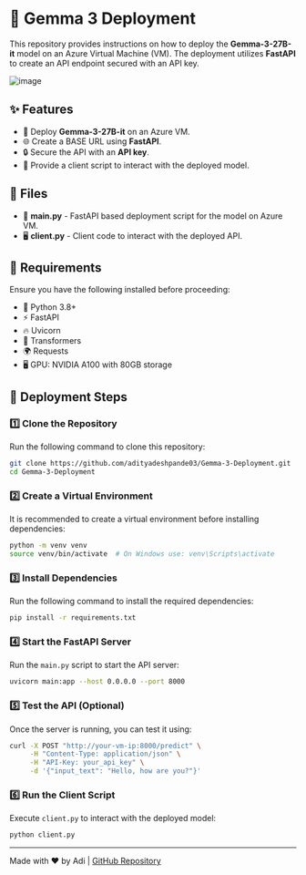 # 🚀 Gemma 3 Deployment

This repository provides instructions on how to deploy the **Gemma-3-27B-it** model on an Azure Virtual Machine (VM). The deployment utilizes **FastAPI** to create an API endpoint secured with an API key.

![image](https://github.com/user-attachments/assets/5bd9b6c5-8fa2-48ec-89cc-c88830ca756e)

## ✨ Features
- 🚀 Deploy **Gemma-3-27B-it** on an Azure VM.
- 🌐 Create a BASE URL using **FastAPI**.
- 🔒 Secure the API with an **API key**.
- 📡 Provide a client script to interact with the deployed model.

## 📂 Files
- 📝 **main.py** - FastAPI based deployment script for the model on Azure VM.
- 🖥️ **client.py** - Client code to interact with the deployed API.

## 📌 Requirements
Ensure you have the following installed before proceeding:
- 🐍 Python 3.8+
- ⚡ FastAPI
- 🔥 Uvicorn
- 🤗 Transformers
- 🌍 Requests
- 🖥️ GPU: NVIDIA A100 with 80GB storage

## 🚀 Deployment Steps

### 1️⃣ Clone the Repository
Run the following command to clone this repository:
```bash
git clone https://github.com/adityadeshpande03/Gemma-3-Deployment.git
cd Gemma-3-Deployment
```

### 2️⃣ Create a Virtual Environment
It is recommended to create a virtual environment before installing dependencies:
```bash
python -m venv venv
source venv/bin/activate  # On Windows use: venv\Scripts\activate
```

### 3️⃣ Install Dependencies
Run the following command to install the required dependencies:
```bash
pip install -r requirements.txt
```

### 4️⃣ Start the FastAPI Server
Run the `main.py` script to start the API server:
```bash
uvicorn main:app --host 0.0.0.0 --port 8000
```

### 5️⃣ Test the API (Optional)
Once the server is running, you can test it using:
```bash
curl -X POST "http://your-vm-ip:8000/predict" \
     -H "Content-Type: application/json" \
     -H "API-Key: your_api_key" \
     -d '{"input_text": "Hello, how are you?"}'
```

### 6️⃣ Run the Client Script
Execute `client.py` to interact with the deployed model:
```bash
python client.py
```

---

Made with ❤️ by Adi | [GitHub Repository](https://github.com/adityadeshpande03/Gemma-3-Deployment)
